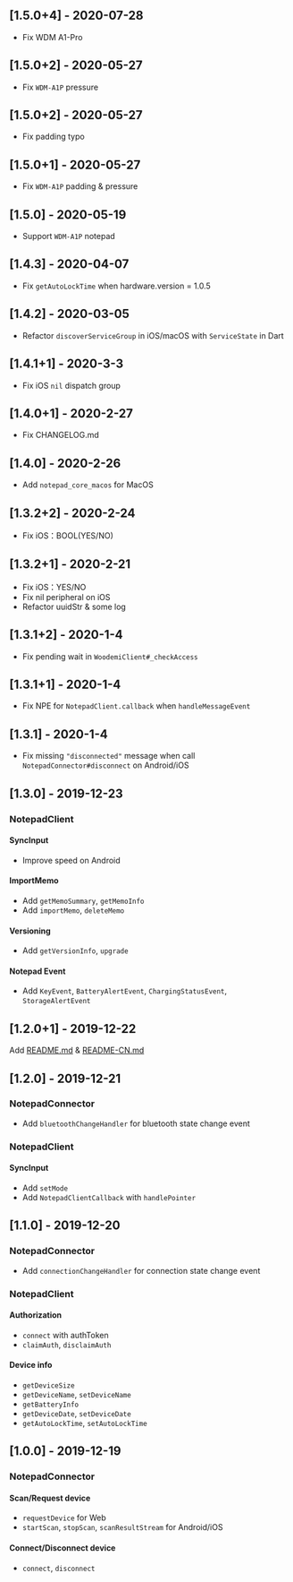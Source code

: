 ## [1.5.0+4] - 2020-07-28
- Fix WDM A1-Pro

## [1.5.0+2] - 2020-05-27
- Fix `WDM-A1P` pressure

## [1.5.0+2] - 2020-05-27
- Fix padding typo

## [1.5.0+1] - 2020-05-27
- Fix `WDM-A1P` padding & pressure

## [1.5.0] - 2020-05-19
- Support `WDM-A1P` notepad

## [1.4.3] - 2020-04-07
- Fix `getAutoLockTime` when hardware.version = 1.0.5

## [1.4.2] - 2020-03-05
- Refactor `discoverServiceGroup` in iOS/macOS with `ServiceState` in Dart

## [1.4.1+1] - 2020-3-3
- Fix iOS `nil` dispatch group

## [1.4.0+1] - 2020-2-27
- Fix CHANGELOG.md

## [1.4.0] - 2020-2-26
- Add `notepad_core_macos` for MacOS

## [1.3.2+2] - 2020-2-24
- Fix iOS：BOOL(YES/NO)

## [1.3.2+1] - 2020-2-21
- Fix iOS：YES/NO
- Fix nil peripheral on iOS
- Refactor uuidStr & some log

## [1.3.1+2] - 2020-1-4
- Fix pending wait in `WoodemiClient#_checkAccess`

## [1.3.1+1] - 2020-1-4
- Fix NPE for `NotepadClient.callback` when `handleMessageEvent`

## [1.3.1] - 2020-1-4
- Fix missing `"disconnected"` message when call `NotepadConnector#disconnect` on Android/iOS

## [1.3.0] - 2019-12-23

### NotepadClient

#### SyncInput

- Improve speed on Android

#### ImportMemo

- Add `getMemoSummary`, `getMemoInfo`
- Add `importMemo`, `deleteMemo`

#### Versioning

- Add `getVersionInfo`, `upgrade`

#### Notepad Event

- Add `KeyEvent`, `BatteryAlertEvent`, `ChargingStatusEvent`, `StorageAlertEvent`

## [1.2.0+1] - 2019-12-22

Add [README.md](./README.md) & [README-CN.md](./README-CN.md)

## [1.2.0] - 2019-12-21

### NotepadConnector
- Add `bluetoothChangeHandler` for bluetooth state change event

### NotepadClient

#### SyncInput
- Add `setMode`
- Add `NotepadClientCallback` with `handlePointer`

## [1.1.0] - 2019-12-20

### NotepadConnector
- Add `connectionChangeHandler` for connection state change event

### NotepadClient

#### Authorization
- `connect` with authToken
- `claimAuth`, `disclaimAuth`

#### Device info
- `getDeviceSize`
- `getDeviceName`, `setDeviceName`
- `getBatteryInfo`
- `getDeviceDate`, `setDeviceDate`
- `getAutoLockTime`, `setAutoLockTime`

## [1.0.0] - 2019-12-19

### NotepadConnector

#### Scan/Request device
- `requestDevice` for Web
- `startScan`, `stopScan`, `scanResultStream` for Android/iOS

#### Connect/Disconnect device
- `connect`, `disconnect`